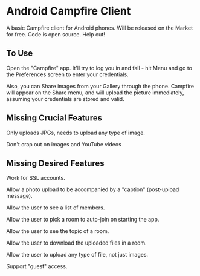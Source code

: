 # Android Campfire Client

A basic Campfire client for Android phones. Will be released on the Market for free.  Code is open source. Help out!

## To Use

Open the "Campfire" app. It'll try to log you in and fail - hit Menu and go to the Preferences screen to enter your credentials.

Also, you can Share images from your Gallery through the phone.  Campfire will appear on the Share menu, and will upload the picture immediately, assuming your credentials are stored and valid.

## Missing Crucial Features

Only uploads JPGs, needs to upload any type of image.

Don't crap out on images and YouTube videos

## Missing Desired Features

Work for SSL accounts.

Allow a photo upload to be accompanied by a "caption" (post-upload message).

Allow the user to see a list of members.

Allow the user to pick a room to auto-join on starting the app.

Allow the user to see the topic of a room.

Allow the user to download the uploaded files in a room.

Allow the user to upload any type of file, not just images.

Support "guest" access.